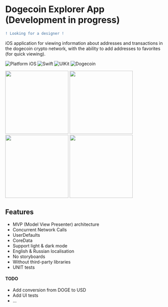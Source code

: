 # Dogecoin Explorer App (Development in progress)

```diff
! Looking for a designer !
```

iOS application for viewing information about addresses and transactions in the dogecoin crypto network, with the ability to add addresses to favorites (for quick viewing).

![Platform iOS](https://img.shields.io/badge/platform-iOS-blue.svg)
![Swift](https://img.shields.io/badge/-Swift-orange.svg)
![UIKit](https://img.shields.io/badge/-UIKit-purple.svg)
![Dogecoin](https://img.shields.io/badge/-Dogecoin-yellow.svg)

<img src="https://github.com/032nnxkitty/DogeExplorerApp_iOS/blob/main/Screenshots/main.png" width="200"> <img src="https://github.com/032nnxkitty/DogeExplorerApp_iOS/blob/main/Screenshots/address.png" width="200"> <img src="https://github.com/032nnxkitty/DogeExplorerApp_iOS/blob/main/Screenshots/transaction.png" width="200"> <img src="https://github.com/032nnxkitty/DogeExplorerApp_iOS/blob/main/Screenshots/settings.png" width="200"> 

## Features
- MVP (Model View Presenter) architecture
- Concurrent Network Calls
- UserDefaults
- CoreData
- Support light & dark mode
- English & Russian localisation 
- No storyboards
- Without third-party libraries
- UNIT tests

#### TODO
- Add conversion from DOGE to USD
- Add UI tests
- ...


